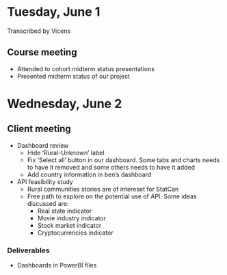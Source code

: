 # Tuesday, June 1

Transcribed by Vicens

## Course meeting

- Attended to cohort midterm status presentations
- Presented midterm status of our project

# Wednesday, June 2 

## Client meeting

- Dashboard review
	- Hide ‘Rural-Unknown’ label
	- Fix ‘Select all’ button in our dashboard. Some tabs and charts needs to have it removed and some others needs to have it added
	- Add country information in ben’s dashboard
- API feasibility study
	- Rural communities stories are of intereset for StatCan
	- Free path to explore on the potential use of API. Some ideas discussed are:
		- Real state indicator
		- Movie industry indicator
		- Stock market indicator
		- Cryptocurrencies indicator

### Deliverables

- Dashboards in PowerBI files
